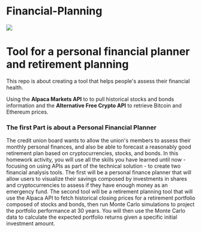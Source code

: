 # **Financial-Planning**
![](https://keilfp.com/wp-content/uploads/2022/10/5-step-retirement-plan-videos.jpg)

#  **Tool for a personal financial planner and retirement planning**

 This repo is about creating a tool that helps people's assess their financial health. 
 
 Using the **Alpaca Markets API** to to pull historical stocks and bonds information and the **Alternative Free Crypto API** to retrieve Bitcoin and Ethereum prices.

 ### **The first Part is about a Personal Financial Planner**
 



The credit union board wants to allow the union's members to assess their monthly personal finances, and also be able to forecast a reasonably good retirement plan based on cryptocurrencies, stocks, and bonds.
In this homework activity, you will use all the skills you have learned until now - focusing on using APIs as part of the technical solution - to create two financial analysis tools.
The first will be a personal finance planner that will allow users to visualize their savings composed by investments in shares and cryptocurrencies to assess if they have enough money as an emergency fund.
The second tool will be a retirement planning tool that will use the Alpaca API to fetch historical closing prices for a retirement portfolio composed of stocks and bonds, then run Monte Carlo simulations to project the portfolio performance at 30 years. You will then use the Monte Carlo data to calculate the expected portfolio returns given a specific initial investment amount.